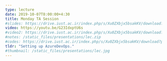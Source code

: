 ```yaml
---
type: lecture
date: 2019-10-07T8:00:00+4:30
title: Monday TA Session
#slides: https://drive.iust.ac.ir/index.php/s/Xu0ZXbjx5bsakKV/download?path=%2FSlides&files=lab2.pdf
video: https://youtu.be/G23IdxptU6s
#video2: https://drive.iust.ac.ir/index.php/s/Xu0ZXbjx5bsakKV/download?path=%2FVideos&files=lab2b.mp4
#notes: /static_files/presentations/lec.zip
#codes: https://drive.iust.ac.ir/index.php/s/Xu0ZXbjx5bsakKV/download?path=%2FCode&files=S4.zip
tldr: "Setting up AzureDevOps."
#thumbnail: /static_files/presentations/lec.jpg
---
```

